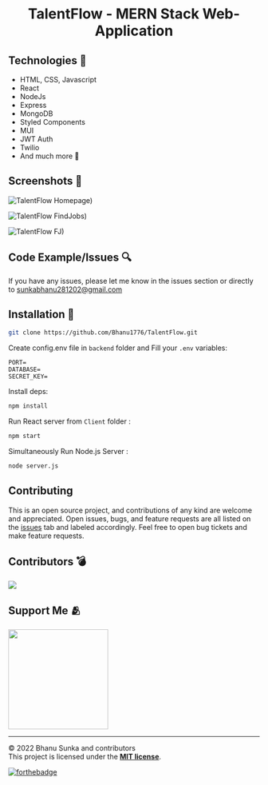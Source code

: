 <h1 align="center"> TalentFlow - MERN Stack Web-Application </h1>

## Technologies 🔧

- HTML, CSS, Javascript
- React
- NodeJs
- Express
- MongoDB
- Styled Components
- MUI
- JWT Auth
- Twilio
- And much more 🎒

## Screenshots 📸

![TalentFlow Homepage)](https://imgur.com/irBJEk5.png)

![TalentFlow FindJobs)](https://imgur.com/wd9htRN.png)

![TalentFlow FJ)](https://imgur.com/XaJ4vDu.png)

## Code Example/Issues 🔍

If you have any issues, please let me know in the issues section or directly to sunkabhanu281202@gmail.com

## Installation 💾

```bash
git clone https://github.com/Bhanu1776/TalentFlow.git
```

Create config.env file in `backend` folder and Fill your `.env` variables:

```env
PORT=
DATABASE=
SECRET_KEY=
```

Install deps:

```bash
npm install
```

Run React server from `Client` folder :

```bash
npm start
```

Simultaneously Run Node.js Server :

```bash
node server.js
```

## Contributing

This is an open source project, and contributions of any kind are welcome and appreciated. Open issues, bugs, and feature requests are all listed on the [issues](https://github.com/Bhanu1776/Freelansters/issues) tab and labeled accordingly. Feel free to open bug tickets and make feature requests.

## Contributors 💣

<a href="https://github.com/Bhanu1776/Freelansters/graphs/contributors">
  <img  src="https://contrib.rocks/image?repo=Bhanu1776/Freelansters" />
</a>

## Support Me 🫂

<a href="https://www.buymeacoffee.com/Bhanu1776"><img src="https://cdn.buymeacoffee.com/buttons/v2/default-yellow.png" width="200" /></a>

<hr>

© 2022 Bhanu Sunka and contributors\
This project is licensed under the [**MIT license**](https://github.com/Bhanu1776/Freelancers-Hub/blob/master/LICENSE).

[![forthebadge](https://forthebadge.com/images/badges/built-with-love.svg)](https://forthebadge.com)
